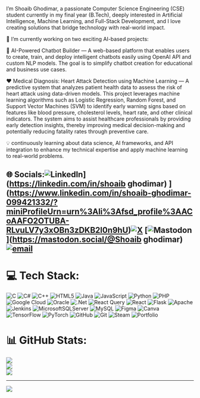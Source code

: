 I’m Shoaib Ghodimar, a passionate Computer Science Engineering (CSE) student currently in my final year (B.Tech), deeply interested in Artificial Intelligence, Machine Learning, and Full-Stack Development, and I love creating solutions that bridge technology with real-world impact.

🚀 I’m currently working on two exciting AI-based projects:

🧠 AI-Powered Chatbot Builder — A web-based platform that enables users to create, train, and deploy intelligent chatbots easily using OpenAI API and custom NLP models. The goal is to simplify chatbot creation for educational and business use cases.

❤️ Medical Diagnosis: Heart Attack Detection using Machine Learning — A predictive system that analyzes patient health data to assess the risk of heart attack using data-driven models.
This project leverages machine learning algorithms such as Logistic Regression, Random Forest, and Support Vector Machines (SVM) to identify early warning signs based on features like blood pressure, cholesterol levels, heart rate, and other clinical indicators.
The system aims to assist healthcare professionals by providing early detection insights, thereby improving medical decision-making and potentially reducing fatality rates through preventive care.

💡 continuously learning about data science, AI frameworks, and API integration to enhance my technical expertise and apply machine learning to real-world problems.


## 🌐 Socials:![LinkedIn](https://img.shields.io/badge/LinkedIn-%230077B5.svg?logo=linkedin&logoColor=white)](https://linkedin.com/in/shoaib ghodimar) ](https://www.linkedin.com/in/shoaib-ghodimar-099421332/?miniProfileUrn=urn%3Ali%3Afsd_profile%3AACoAAFO2OTUBA-RLvuLV7y3xOBn3zDKB2l0n9hU)[![X](https://img.shields.io/badge/X-black.svg?logo=X&logoColor=white)](https://x.com/@shoaib31372) [![Mastodon](https://img.shields.io/badge/-MASTODON-%232B90D9?logo=mastodon&logoColor=white)](https://mastodon.social/@Shoaib ghodimar) [![email](https://img.shields.io/badge/Email-D14836?logo=gmail&logoColor=white)](mailto:shoaibghodimar2@gmail.com) 

# 💻 Tech Stack:
![C](https://img.shields.io/badge/c-%2300599C.svg?style=for-the-badge&logo=c&logoColor=white) ![C#](https://img.shields.io/badge/c%23-%23239120.svg?style=for-the-badge&logo=csharp&logoColor=white) ![C++](https://img.shields.io/badge/c++-%2300599C.svg?style=for-the-badge&logo=c%2B%2B&logoColor=white) ![HTML5](https://img.shields.io/badge/html5-%23E34F26.svg?style=for-the-badge&logo=html5&logoColor=white) ![Java](https://img.shields.io/badge/java-%23ED8B00.svg?style=for-the-badge&logo=openjdk&logoColor=white) ![JavaScript](https://img.shields.io/badge/javascript-%23323330.svg?style=for-the-badge&logo=javascript&logoColor=%23F7DF1E) ![Python](https://img.shields.io/badge/python-3670A0?style=for-the-badge&logo=python&logoColor=ffdd54) ![PHP](https://img.shields.io/badge/php-%23777BB4.svg?style=for-the-badge&logo=php&logoColor=white) ![Google Cloud](https://img.shields.io/badge/GoogleCloud-%234285F4.svg?style=for-the-badge&logo=google-cloud&logoColor=white) ![Oracle](https://img.shields.io/badge/Oracle-F80000?style=for-the-badge&logo=oracle&logoColor=white) ![.Net](https://img.shields.io/badge/.NET-5C2D91?style=for-the-badge&logo=.net&logoColor=white) ![React Query](https://img.shields.io/badge/-React%20Query-FF4154?style=for-the-badge&logo=react%20query&logoColor=white) ![React](https://img.shields.io/badge/react-%2320232a.svg?style=for-the-badge&logo=react&logoColor=%2361DAFB) ![Flask](https://img.shields.io/badge/flask-%23000.svg?style=for-the-badge&logo=flask&logoColor=white) ![Apache](https://img.shields.io/badge/apache-%23D42029.svg?style=for-the-badge&logo=apache&logoColor=white) ![Jenkins](https://img.shields.io/badge/jenkins-%232C5263.svg?style=for-the-badge&logo=jenkins&logoColor=white) ![MicrosoftSQLServer](https://img.shields.io/badge/Microsoft%20SQL%20Server-CC2927?style=for-the-badge&logo=microsoft%20sql%20server&logoColor=white) ![MySQL](https://img.shields.io/badge/mysql-4479A1.svg?style=for-the-badge&logo=mysql&logoColor=white) ![Figma](https://img.shields.io/badge/figma-%23F24E1E.svg?style=for-the-badge&logo=figma&logoColor=white) ![Canva](https://img.shields.io/badge/Canva-%2300C4CC.svg?style=for-the-badge&logo=Canva&logoColor=white) ![TensorFlow](https://img.shields.io/badge/TensorFlow-%23FF6F00.svg?style=for-the-badge&logo=TensorFlow&logoColor=white) ![PyTorch](https://img.shields.io/badge/PyTorch-%23EE4C2C.svg?style=for-the-badge&logo=PyTorch&logoColor=white) ![GitHub](https://img.shields.io/badge/github-%23121011.svg?style=for-the-badge&logo=github&logoColor=white) ![Git](https://img.shields.io/badge/git-%23F05033.svg?style=for-the-badge&logo=git&logoColor=white) ![Steam](https://img.shields.io/badge/steam-%23000000.svg?style=for-the-badge&logo=steam&logoColor=white) ![Portfolio](https://img.shields.io/badge/Portfolio-%23000000.svg?style=for-the-badge&logo=firefox&logoColor=#FF7139)
# 📊 GitHub Stats:
![](https://github-readme-stats.vercel.app/api?username=shoaib1716&theme=dark&hide_border=false&include_all_commits=true&count_private=true)<br/>
![](https://nirzak-streak-stats.vercel.app/?user=shoaib1716&theme=dark&hide_border=false)<br/>
![](https://github-readme-stats.vercel.app/api/top-langs/?username=shoaib1716&theme=dark&hide_border=false&include_all_commits=true&count_private=true&layout=compact)

---
[![](https://visitcount.itsvg.in/api?id=shoaib1716&icon=0&color=0)](https://visitcount.itsvg.in)

<!-- Proudly created with GPRM ( https://gprm.itsvg.in ) -->

